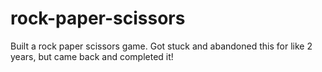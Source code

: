 # rock-paper-scissors
Built a rock paper scissors game. Got stuck and abandoned this for like 2 years, but came back and completed it!
